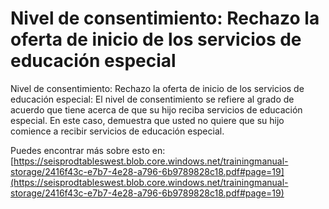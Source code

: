 # Nivel de consentimiento: Rechazo la oferta de inicio de los servicios de educación especial
Nivel de consentimiento: Rechazo la oferta de inicio de los servicios de educación especial: El nivel de consentimiento se refiere al grado de acuerdo que tiene acerca de que su hijo reciba servicios de educación especial. En este caso, demuestra que usted no quiere que su hijo comience a recibir servicios de educación especial.

Puedes encontrar más sobre esto en: [https://seisprodtableswest.blob.core.windows.net/trainingmanual-storage/2416f43c-e7b7-4e28-a796-6b9789828c18.pdf#page=19](https://seisprodtableswest.blob.core.windows.net/trainingmanual-storage/2416f43c-e7b7-4e28-a796-6b9789828c18.pdf#page=19)
